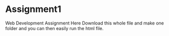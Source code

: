 # Assignment1
Web Development Assignment
Here Download this whole file and make one folder and you can then easily run the html file. 
